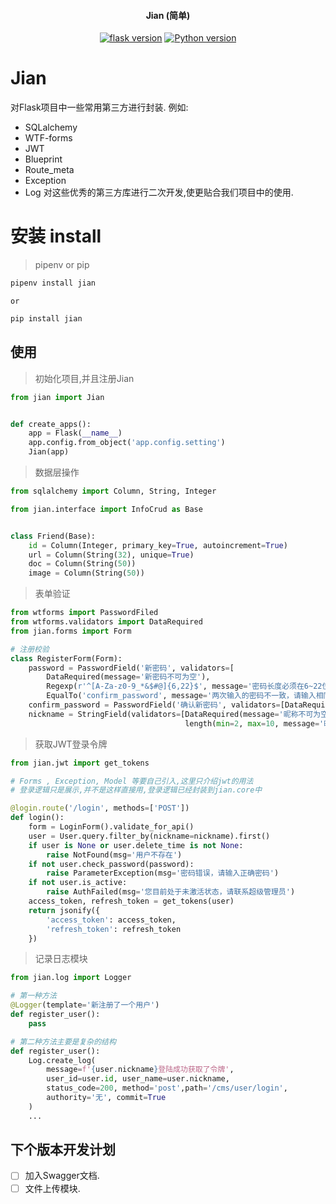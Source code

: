 <h4 align="center">Jian (简单)</h4>

<p align="center">
  <a href="http://flask.pocoo.org/docs/1.0/" rel="nofollow">
  <img src="https://img.shields.io/badge/Flask-1.0.2-green.svg" alt="flask version" data-canonical-src="https://img.shields.io/badge/Flask-1.0.2-green.svg" style="max-width:100%;"></a>
  <a href="https://www.python.org" rel="nofollow"><img src="https://img.shields.io/badge/Python-%3E3.5-yellowgreen.svg" alt="Python version" data-canonical-src="https://img.shields.io/badge/Python-%3E3.5-yellowgreen.svg" style="max-width:100%;"></a>
</p>

# Jian
对Flask项目中一些常用第三方进行封装.
例如:
 - SQLalchemy
 - WTF-forms
 - JWT
 - Blueprint
 - Route_meta
 - Exception
 - Log
对这些优秀的第三方库进行二次开发,使更贴合我们项目中的使用.


# 安装 install

> pipenv or pip

```bash
pipenv install jian
```

`or`

```bash
pip install jian
```

## 使用

> 初始化项目,并且注册Jian

```python
from jian import Jian


def create_apps():
    app = Flask(__name__)
    app.config.from_object('app.config.setting')
    Jian(app)
```

> 数据层操作

```python
from sqlalchemy import Column, String, Integer

from jian.interface import InfoCrud as Base


class Friend(Base):
    id = Column(Integer, primary_key=True, autoincrement=True)
    url = Column(String(32), unique=True)
    doc = Column(String(50))
    image = Column(String(50))
```

> 表单验证
```python
from wtforms import PasswordFiled
from wtforms.validators import DataRequired
from jian.forms import Form

# 注册校验
class RegisterForm(Form):
    password = PasswordField('新密码', validators=[
        DataRequired(message='新密码不可为空'),
        Regexp(r'^[A-Za-z0-9_*&$#@]{6,22}$', message='密码长度必须在6~22位之间，包含字符、数字和 _ '),
        EqualTo('confirm_password', message='两次输入的密码不一致，请输入相同的密码')])
    confirm_password = PasswordField('确认新密码', validators=[DataRequired(message='请确认密码')])
    nickname = StringField(validators=[DataRequired(message='昵称不可为空'),
                                       length(min=2, max=10, message='昵称长度必须在2~10之间')])
```

> 获取JWT登录令牌

```python
from jian.jwt import get_tokens

# Forms , Exception, Model 等要自己引入,这里只介绍jwt的用法
# 登录逻辑只是展示,并不是这样直接用,登录逻辑已经封装到jian.core中

@login.route('/login', methods=['POST'])
def login():
    form = LoginForm().validate_for_api()
    user = User.query.filter_by(nickname=nickname).first()
    if user is None or user.delete_time is not None:
        raise NotFound(msg='用户不存在')
    if not user.check_password(password):
        raise ParameterException(msg='密码错误，请输入正确密码')
    if not user.is_active:
        raise AuthFailed(msg='您目前处于未激活状态，请联系超级管理员')
    access_token, refresh_token = get_tokens(user)
    return jsonify({
        'access_token': access_token,
        'refresh_token': refresh_token
    })
```

> 记录日志模块

```python
from jian.log import Logger

# 第一种方法
@Logger(template='新注册了一个用户')
def register_user():
    pass

# 第二种方法主要是复杂的结构
def register_user():
    Log.create_log(
        message=f'{user.nickname}登陆成功获取了令牌',
        user_id=user.id, user_name=user.nickname,
        status_code=200, method='post',path='/cms/user/login',
        authority='无', commit=True
    )
    ...

```

## 下个版本开发计划

- [ ] 加入Swagger文档.
- [ ] 文件上传模块.